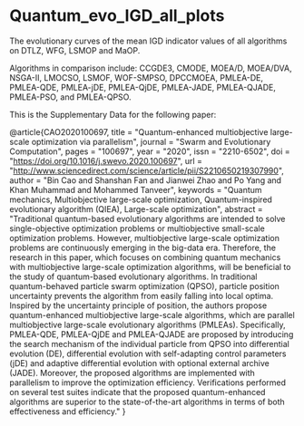 # Quantum_evo_IGD_all_plots

The evolutionary curves of the mean IGD indicator values of all algorithms on DTLZ, WFG, LSMOP and MaOP.

Algorithms in comparison include: CCGDE3, CMODE, MOEA/D, MOEA/DVA, NSGA-II, LMOCSO, LSMOF, WOF-SMPSO, DPCCMOEA, PMLEA-DE, PMLEA-QDE, PMLEA-jDE, PMLEA-QjDE, PMLEA-JADE, PMLEA-QJADE, PMLEA-PSO, and PMLEA-QPSO.

This is the Supplementary Data for the following paper:

@article{CAO2020100697,
title = "Quantum-enhanced multiobjective large-scale optimization via parallelism",
journal = "Swarm and Evolutionary Computation",
pages = "100697",
year = "2020",
issn = "2210-6502",
doi = "https://doi.org/10.1016/j.swevo.2020.100697",
url = "http://www.sciencedirect.com/science/article/pii/S2210650219307990",
author = "Bin Cao and Shanshan Fan and Jianwei Zhao and Po Yang and Khan Muhammad and Mohammed Tanveer",
keywords = "Quantum mechanics, Multiobjective large-scale optimization, Quantum-inspired evolutionary algorithm (QIEA), Large-scale optimization",
abstract = "Traditional quantum-based evolutionary algorithms are intended to solve single-objective optimization problems or multiobjective small-scale optimization problems. However, multiobjective large-scale optimization problems are continuously emerging in the big-data era. Therefore, the research in this paper, which focuses on combining quantum mechanics with multiobjective large-scale optimization algorithms, will be beneficial to the study of quantum-based evolutionary algorithms. In traditional quantum-behaved particle swarm optimization (QPSO), particle position uncertainty prevents the algorithm from easily falling into local optima. Inspired by the uncertainty principle of position, the authors propose quantum-enhanced multiobjective large-scale algorithms, which are parallel multiobjective large-scale evolutionary algorithms (PMLEAs). Specifically, PMLEA-QDE, PMLEA-QjDE and PMLEA-QJADE are proposed by introducing the search mechanism of the individual particle from QPSO into differential evolution (DE), differential evolution with self-adapting control parameters (jDE) and adaptive differential evolution with optional external archive (JADE). Moreover, the proposed algorithms are implemented with parallelism to improve the optimization efficiency. Verifications performed on several test suites indicate that the proposed quantum-enhanced algorithms are superior to the state-of-the-art algorithms in terms of both effectiveness and efficiency."
}
